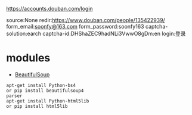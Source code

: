 
https://accounts.douban.com/login

source:None
redir:https://www.douban.com/people/135422939/
form_email:soonfy@163.com
form_password:soonfy163
captcha-solution:earch
captcha-id:DHShaZEC9hadNLi3VwwO8gDm:en
login:登录

# modules  

  * [BeautifulSoup](https://www.crummy.com/software/BeautifulSoup/bs4/doc/index.zh.html)  
  ```
  apt-get install Python-bs4
  or pip install beautifulsoup4
  parser
  apt-get install Python-html5lib
  or pip install html5lib
  ```
